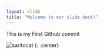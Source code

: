 ```yaml
---
layout: slide
title: "Welcome to our slide deck!"
---
```


This is my First Github commit

![saritocat](https://octodex.github.com/images/saritocat.png)
{: .center}
